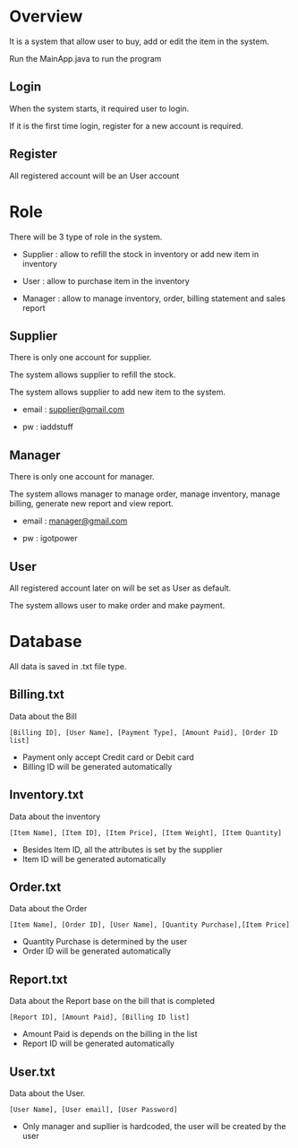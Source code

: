 # Overview
It is a system that allow user to buy, add or edit the item in the system.

Run the MainApp.java to run the program

## Login

When the system starts, it required user to login.

If it is the first time login, register for a new account is required.

## Register

All registered account will be an User account



# Role
There will be 3 type of role in the system.

- Supplier    : allow to refill the stock in inventory or add new item in inventory

- User        : allow to purchase item in the inventory

- Manager     : allow to manage inventory, order, billing statement and sales report


## Supplier

There is only one account for supplier.

The system allows supplier to refill the stock.

The system allows supplier to add new item to the system.

- email       : supplier@gmail.com

- pw          : iaddstuff

## Manager

There is only one account for manager.

The system allows manager to manage order, manage inventory, manage billing, generate new report and view report.

- email : manager@gmail.com

- pw : igotpower

## User

All registered account later on will be set as User as default.

The system allows user to make order and make payment. 

# Database
All data is saved in .txt file type.


## Billing.txt

Data about the Bill

```[Billing ID], [User Name], [Payment Type], [Amount Paid], [Order ID list]```

- Payment only accept Credit card or Debit card 
- Billing ID will be generated automatically


## Inventory.txt

Data about the inventory

```[Item Name], [Item ID], [Item Price], [Item Weight], [Item Quantity]```

- Besides Item ID, all the attributes is set by the supplier
- Item ID will be generated automatically

## Order.txt

Data about the Order

```[Item Name], [Order ID], [User Name], [Quantity Purchase],[Item Price]```
- Quantity Purchase is determined by the user
- Order ID will be generated automatically

## Report.txt

Data about the Report base on the bill that is completed

```[Report ID], [Amount Paid], [Billing ID list]```
- Amount Paid is depends on the billing in the list
- Report ID will be generated automatically

## User.txt

Data about the User.

```[User Name], [User email], [User Password]```
- Only manager and supllier is hardcoded, the user will be created by the user